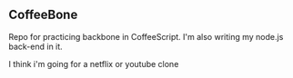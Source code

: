 ## CoffeeBone
Repo for practicing backbone in CoffeeScript.
I'm also writing my node.js back-end in it.


I think i'm going for a netflix or youtube clone